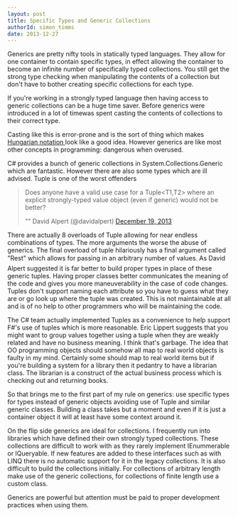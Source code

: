 ```yaml
---
layout: post
title: Specific Types and Generic Collections
authorId: simon_timms
date: 2013-12-27
---
```


Generics are pretty nifty tools in statically typed languages. They allow for one container to contain specific types, in effect allowing the container to become an infinite number of specifically typed collections. You still get the strong type checking when manipulating the contents of a collection but don't have to bother creating specific collections for each type.

If you're working in a strongly typed language then having access to generic collections can be a huge time saver. Before generics were introduced in a lot of timewas spent casting the contents of collections to their correct type.

<script src='https://gist.github.com/stimms/8141339.js'></script>

Casting like this is error-prone and is the sort of thing which makes [Hungarian notation ](https://en.wikipedia.org/wiki/Hungarian_notation)look like a good idea. However generics are like most other concepts in programming: dangerous when overused.

C# provides a bunch of generic collections in System.Collections.Generic which are fantastic. However there are also some types which are ill advised. Tuple is one of the worst offenders

> Does anyone have a valid use case for a Tuple<T1,T2> where an explicit strongly-typed value object (even if generic) would not be better?
> 
> "” David Alpert (@davidalpert) [December 19, 2013](https://twitter.com/davidalpert/status/413723388473905152)

<script async="" charset="utf-8" src="//platform.twitter.com/widgets.js"></script>

There are actually 8 overloads of Tuple allowing for near endless combinations of types. The more arguments the worse the abuse of generics. The final overload of tuple hilariously has a final argument called "Rest" which allows for passing in an arbitrary number of values. As David Alpert suggested it is far better to build proper types in place of these generic tuples. Having proper classes better communicates the meaning of the code and gives you more maneuverability in the case of code changes. Tuples don't support naming each attribute so you have to guess what they are or go look up where the tuple was created. This is not maintainable at all and is of no help to other programmers who will be maintaining the code.

The C# team actually implemented Tuples as a convenience to help support F#'s use of tuples which is more reasonable. Eric Lippert suggests that you might want to group values together using a tuple when they are weakly related and have no business meaning. I think that's garbage. The idea that OO programming objects should somehow all map to real world objects is faulty in my mind. Certainly some should map to real world items but if you're building a system for a library then it pedantry to have a librarian class. The librarian is a construct of the actual business process which is checking out and returning books.

So that brings me to the first part of my rule on generics: use specific types for types instead of generic objects avoiding use of Tuple and similar generic classes. Building a class takes but a moment and even if it is just a container object it will at least have some context around it.

On the flip side generics are ideal for collections. I frequently run into libraries which have defined their own strongly typed collections. These collections are difficult to work with as they rarely implement IEnummerable or IQueryable. If new features are added to these interfaces such as with LINQ there is no automatic support for it in the legacy collections. It is also difficult to build the collections initially. For collections of arbitrary length make use of the generic collections, for collections of finite length use a custom class.

Generics are powerful but attention must be paid to proper development practices when using them.



